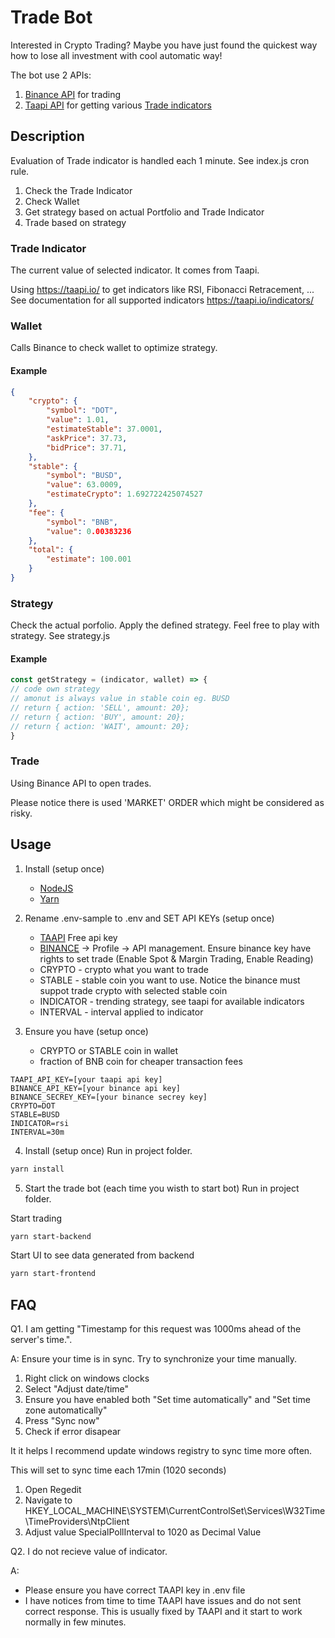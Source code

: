 # Trade Bot
Interested in Crypto Trading?
Maybe you have just found the quickest way how to lose all investment with cool automatic way!

The bot use 2 APIs:
1. [Binance API](https://binance-docs.github.io/apidocs/spot/en/#introduction) for trading
2. [Taapi API](https://taapi.io/documentation/integration/direct/) for getting various [Trade indicators](https://taapi.io/indicators/)

## Description
Evaluation of Trade indicator is handled each 1 minute. See index.js cron rule.

1. Check the Trade Indicator
2. Check Wallet
3. Get strategy based on actual Portfolio and Trade Indicator
4. Trade based on strategy

### Trade Indicator
The current value of selected indicator. It comes from Taapi.

Using https://taapi.io/ to get indicators like RSI, Fibonacci Retracement, ...
See documentation for all supported indicators https://taapi.io/indicators/

### Wallet
Calls Binance to check wallet to optimize strategy.

#### Example

```json
{
    "crypto": {
        "symbol": "DOT",
        "value": 1.01,
        "estimateStable": 37.0001,
        "askPrice": 37.73,
        "bidPrice": 37.71,
    },
    "stable": {
        "symbol": "BUSD",
        "value": 63.0009,
        "estimateCrypto": 1.692722425074527
    },
    "fee": {
        "symbol": "BNB",
        "value": 0.00383236
    },
    "total": {
        "estimate": 100.001
    }
}
```

### Strategy
Check the actual porfolio.
Apply the defined strategy.
Feel free to play with strategy.
See strategy.js


#### Example
```js
const getStrategy = (indicator, wallet) => {
// code own strategy
// amonut is always value in stable coin eg. BUSD
// return { action: 'SELL', amount: 20};
// return { action: 'BUY', amount: 20};
// return { action: 'WAIT', amount: 20};
}
```

### Trade
Using Binance API to open trades.

Please notice there is used 'MARKET' ORDER which might be considered as risky. 

## Usage
1. Install (setup once) 
    * [NodeJS](https://nodejs.org/en/)
    * [Yarn](https://classic.yarnpkg.com/en/docs/install/)

2. Rename .env-sample to .env and SET API KEYs (setup once)
    * [TAAPI](https://taapi.io/) Free api key 
    * [BINANCE](https://www.binance.com/en) -> Profile -> API management. Ensure binance key have rights to set trade (Enable Spot & Margin Trading, Enable Reading)
    * CRYPTO - crypto what you want to trade
    * STABLE - stable coin you want to use. Notice the binance must suppot trade crypto with selected stable coin
    * INDICATOR - trending strategy, see taapi for available indicators
    * INTERVAL - interval applied to indicator

3. Ensure you have (setup once)
    * CRYPTO or STABLE coin in wallet
    * fraction of BNB coin for cheaper transaction fees

```
TAAPI_API_KEY=[your taapi api key]
BINANCE_API_KEY=[your binance api key]
BINANCE_SECREY_KEY=[your binance secrey key]
CRYPTO=DOT
STABLE=BUSD
INDICATOR=rsi
INTERVAL=30m
```
4. Install (setup once)
Run in project folder.

```bash
yarn install
```

5. Start the trade bot (each time you wisth to start bot)
Run in project folder.

Start trading
```bash
yarn start-backend
```

Start UI to see data generated from backend
```bash
yarn start-frontend
```

## FAQ
Q1. I am getting "Timestamp for this request was 1000ms ahead of the server's time.".

A: Ensure your time is in sync. Try to synchronize your time manually.
1. Right click on windows clocks
2. Select "Adjust date/time"
3. Ensure you have enabled both "Set time automatically" and "Set time zone automatically"
3. Press "Sync now"
4. Check if error disapear

It it helps I recommend update windows registry to sync time more often.

This will set to sync time each 17min (1020 seconds)
1. Open Regedit
2. Navigate to HKEY_LOCAL_MACHINE\SYSTEM\CurrentControlSet\Services\W32Time\TimeProviders\NtpClient
3. Adjust value SpecialPollInterval to 1020 as Decimal Value

Q2. I do not recieve value of indicator.

A: 
- Please ensure you have correct TAAPI key in .env file
- I have notices from time to time TAAPI have issues and do not sent correct response. This is usually fixed by TAAPI and it start to work normally in few minutes.
